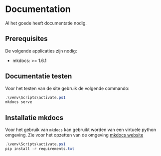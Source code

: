 # Documentation

Al het goede heeft documentatie nodig.

## Prerequisites

De volgende applicaties zijn nodig:

- mkdocs: >= 1.6.1

## Documentatie testen

Voor het testen van de site gebruik de volgende commando:

```ps1
.\venv\Scripts\activate.ps1
mkdocs serve
```

## Installatie mkdocs

Voor het gebruik van ```mkdocs``` kan gebruikt worden van een virtuele python omgeving. Zie voor het opzetten van de omgeving [mkdocs website](https://www.mkdocs.org/getting-started/)

```ps1
.\venv\Scripts\activate.ps1
pip install -r requirements.txt
```